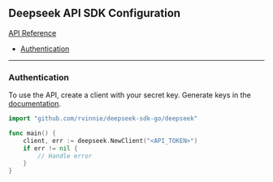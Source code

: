 ## Deepseek API SDK Configuration

[API Reference](https://api-docs.deepseek.com/api/deepseek-api)
* [Authentication](#authentication)
---

### Authentication

To use the API, create a client with your secret key. Generate keys in the [documentation](https://platform.deepseek.com/api_keys).

```go
import "github.com/rvinnie/deepseek-sdk-go/deepseek"

func main() {
    client, err := deepseek.NewClient("<API_TOKEN>")
    if err != nil {
        // Handle error
    }
}
```
